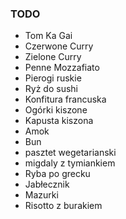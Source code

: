 ### TODO

* Tom Ka Gai
* Czerwone Curry
* Zielone Curry
* Penne Mozzafiato
* Pierogi ruskie
* Ryż do sushi
* Konfitura francuska
* Ogórki kiszone
* Kapusta kiszona
* Amok
* Bun
* pasztet wegetarianski
* migdaly z tymiankiem
* Ryba po grecku
* Jabłecznik
* Mazurki
* Risotto z burakiem
